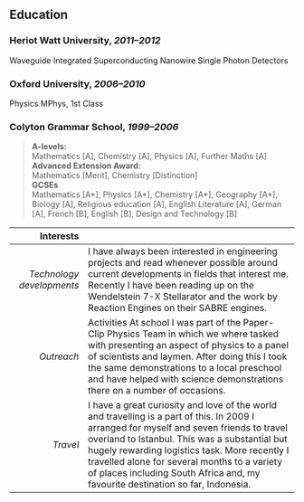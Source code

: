 Education
---------
### Heriot Watt University, *2011–2012*
Waveguide Integrated Superconducting Nanowire Single Photon Detectors

### Oxford University, *2006–2010*
Physics MPhys, 1st Class

### Colyton Grammar School, *1999–2006*
 
> **A-levels:**  
> Mathematics [A], Chemistry [A], Physics [A], Further Maths [A]  
> **Advanced Extension Award:**  
> Mathematics [Merit], Chemistry [Distinction]  
> **GCSEs**  
> Mathematics [A*], Physics [A*], Chemistry [A*], Geography [A*], Biology [A], Religious education [A], English Literature [A], German [A], French [B], English [B], Design and Technology [B]




| **Interests** |  |
| -------: | :---------- |
| *Technology developments* |  I have always been interested in engineering projects and read whenever possible around current developments in fields that interest me. Recently I have been reading up on the Wendelstein 7-X Stellarator and the work by Reaction Engines on their SABRE engines.|
| *Outreach* | Activities At school I was part of the Paper-Clip Physics Team in which we where tasked with presenting an aspect of physics to a panel of scientists and laymen. After doing this I took the same demonstrations to a local preschool and have helped with science demonstrations there on a number of occasions. |
| *Travel* | I have a great curiosity and love of the world and travelling is a part of this. In 2009 I arranged for myself and seven friends to travel overland to Istanbul. This was a substantial but hugely rewarding logistics task. More recently I travelled alone for several months to a variety of places including South Africa and, my favourite destination so far, Indonesia. |


